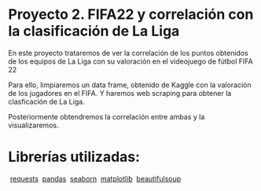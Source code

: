 # Proyecto 2. FIFA22 y correlación con la clasificación de La Liga
En este proyecto trataremos de ver la correlación de los puntos obtenidos de los equipos de La Liga con su valoración en el videojuego de fútbol FIFA 22

Para ello, limpiaremos un data frame, obtenido de Kaggle con la valoración de los jugadores en el FIFA. 
Y haremos web scraping para obtener la clasficación de La Liga.

Posteriormente obtendremos la correlación entre ambas y la visualizaremos.


# Librerías utilizadas:

​
[requests](https://pypi.org/project/requests/2.7.0/)
​
[pandas](https://pandas.pydata.org/)
​
[seaborn](https://seaborn.pydata.org)
​
[matplotlib](https://matplotlib.org)
​
[beautifulsoup](https://www.crummy.com/software/BeautifulSoup/bs4/doc/)
